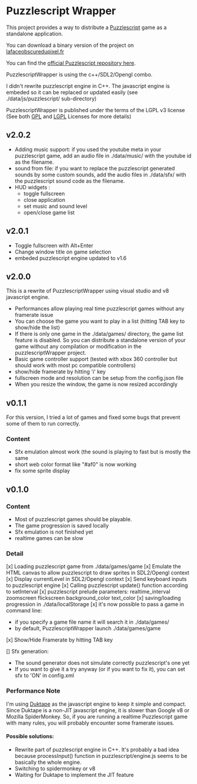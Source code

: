 # Puzzlescript Wrapper

This project provides a way to distribute a [Puzzlescript](https://www.puzzlescript.net/) game as a standalone application.

You can download a binary version of the project on [lafaceobscuredupixel.fr](http://lafaceobscuredupixel.fr/#/labo/puzzlescriptWrapper)

You can find the [official Puzzlescript repository here](https://github.com/increpare/PuzzleScript).

PuzzlescriptWrapper is using the c++/SDL2/Opengl combo.

I didn't rewrite puzzlescript engine in C++. The javascript engine is embeded so it can be replaced or updated easily (see ./data/js/puzzlescript/ sub-directory)

PuzzlescriptWrapper is published under the terms of the LGPL v3 license (See both [GPL](https://www.gnu.org/licenses/gpl.txt) and [LGPL](https://www.gnu.org/licenses/lgpl.txt) Licenses for more details)

## v2.0.2

- Adding music support: if you used the youtube meta in your puzzlescript game, add an audio file in ./data/music/ with the youtube id as the filename.
- sound from file: if you want to replace the puzzlescript generated sounds by some custom sounds, add the audio files in ./data/sfx/ with the puzzlescript sound code as  the filename.
- HUD widgets :
	- toggle fullscreen
	- close application
	- set music and sound level
	- open/close game list

## v2.0.1

- Toggle fullscreen with Alt+Enter
- Change window title on game selection
- embeded puzzlescript engine updated to v1.6

## v2.0.0

This is a rewrite of PuzzlescriptWrapper using visual studio and v8 javascript engine.

- Performances allow playing real time puzzlescript games without any framerate issue
- You can choose the game you want to play in a list (hitting TAB key to show/hide the list)
- If there is only one game in the ./data/games/ directory, the game list feature is disabled. So you can distribute a standalone version of your game without any compilation or modification in the puzzlescriptWrapper project.
- Basic game controller support (tested with xbox 360 controller but should work with most pc compatible controllers)
- show/hide framerate by hitting 'i' key
- fullscreen mode and resolution can be setup from the config.json file
- When you resize the window, the game is now resized accordingly

## v0.1.1

For this version, I tried a lot of games and fixed some bugs that prevent some of them to run correctly.
	
### Content

- Sfx emulation almost work (the sound is playing to fast but is mostly the same
- short web color format like "#af0" is now working
- fix some sprite display
	
## v0.1.0

### Content

- Most of puzzlescript games should be playable.
- The game progression is saved locally
- Sfx emulation is not finished yet
- realtime games can be slow

### Detail

[x]	Loading puzzlescript game from ./data/games/game
[x]	Emulate the HTML canvas to allow puzzlescript to draw sprites in SDL2/Opengl context
[x]	Display currentLevel in SDL2/Opengl context
[x]	Send keyboard inputs to puzzlescript engine
[x]	Calling puzzlescript update() function according to setInterval
[x]	puzzlescript prelude parameters: realtime_interval zoomscreen flickscreen background_color text_color
[x]	saving/loading progression in ./data/localStorage
[x]	it's now possible to pass a game in command line:

- if you specify a game file name it will search it in ./data/games/
- by default, PuzzlescriptWrapper launch ./data/games/game
		
[x]	Show/Hide Framerate by hitting TAB key

[]	Sfx generation:

- The sound generator does not simulate correctly puzzlescript's one yet
- If you want to give it a try anyway (or if you want to fix it), you can set sfx to 'ON' in config.xml

### Performance Note

I'm using [Duktape](http://duktape.org/) as the javascript engine to keep it simple and compact. Since Duktape is a non-JIT javascript engine, it is slower than Google v8 or Mozilla SpiderMonkey. So, if you are running a realtime Puzzlescript game with many rules, you will probably encounter some framerate issues.

#### Possible solutions:

- Rewrite part of puzzlescript engine in C++. It's probably a bad idea because processInput() function in puzzlescript/engine.js seems to be basically the whole engine.
- Switching to spidermonkey or v8
- Waiting for Duktape to implement the JIT feature

